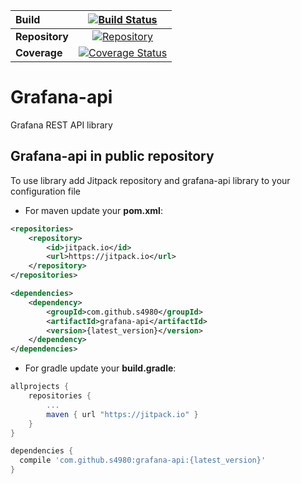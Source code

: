  **Build**      | [![Build Status](https://travis-ci.org/s4980/grafana-api.svg)](https://travis-ci.org/s4980/grafana-api) 
 :--------- | :---: 
 **Repository** | [![Repository](https://jitpack.io/v/s4980/grafana-api.svg)](https://jitpack.io/#s4980/grafana-api) 
 **Coverage** | [![Coverage Status](https://coveralls.io/repos/github/s4980/grafana-api/badge.svg?branch=master)](https://coveralls.io/github/s4980/grafana-api?branch=master) 
# Grafana-api
Grafana REST API library

## Grafana-api in public repository
To use library add Jitpack repository and grafana-api library to your configuration file
* For maven update your **pom.xml**:
```xml
<repositories>
    <repository>
        <id>jitpack.io</id>
        <url>https://jitpack.io</url>
    </repository>
</repositories>

<dependencies>
    <dependency>
        <groupId>com.github.s4980</groupId>
        <artifactId>grafana-api</artifactId>
        <version>{latest_version}</version>
    </dependency>
</dependencies>
```

* For gradle update your **build.gradle**:
```gradle
allprojects {
	repositories {
		...
		maven { url "https://jitpack.io" }
	}
}

dependencies {
  compile 'com.github.s4980:grafana-api:{latest_version}'
}
```
